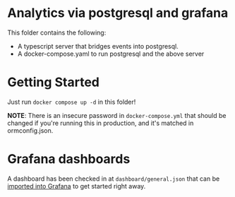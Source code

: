 # Analytics via postgresql and grafana

This folder contains the following:
* A typescript server that bridges events into postgresql.
* A docker-compose.yaml to run postgresql and the above server

# Getting Started

Just run `docker compose up -d` in this folder!

**NOTE**: There is an insecure password in `docker-compose.yml` that should be
changed if you're running this in production, and it's matched in ormconfig.json.

# Grafana dashboards

A dashboard has been checked in at `dashboard/general.json` that can be
[imported into Grafana](https://grafana.com/docs/grafana/latest/dashboards/manage-dashboards/#export-and-import-dashboards)
to get started right away.
